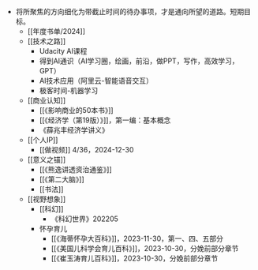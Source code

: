 - 将所聚焦的方向细化为带截止时间的待办事项，才是通向所望的道路。短期目标。
	- [[年度书单/2024]]
	- [[技术之路]]
		- Udacity AI课程
		- 得到AI通识（AI学习圈，绘画，前沿，做PPT，写作，高效学习，GPT）
		- AI技术应用（阿里云-智能语音交互）
		- 极客时间-机器学习
	- [[商业认知]]
		- [[《影响商业的50本书》]]
		- [[《经济学（第19版）》]]，第一编：基本概念
		- 《薛兆丰经济学讲义》
	- [[个人IP]]
		- [[做视频]] 4/36，2024-12-30
	- [[意义之锚]]
		- [[《熊逸讲透资治通鉴》]]
		- [[《第二大脑》]]
		- [[书法]]
	- [[视野想象]]
		- [[科幻]]
			- 《科幻世界》202205
		- 怀孕育儿
			- [[《海蒂怀孕大百科》]]，2023-11-30，第一、四、五部分
			- [[《美国儿科学会育儿百科》]]，2023-10-30，分娩前部分章节
			- [[《崔玉涛育儿百科》]]，2023-10-30，分娩前部分章节